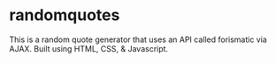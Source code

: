 # randomquotes
This is a random quote generator that uses an API called forismatic via AJAX. Built using HTML, CSS, & Javascript.
